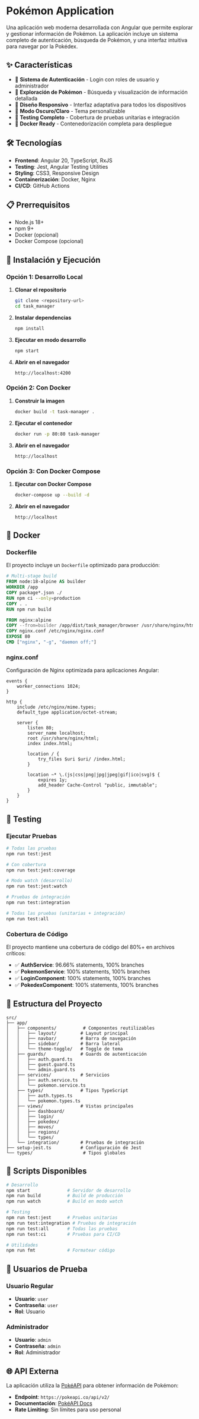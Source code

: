 # Pokémon Application

Una aplicación web moderna desarrollada con Angular que permite explorar y gestionar información de Pokémon. La aplicación incluye un sistema completo de autenticación, búsqueda de Pokémon, y una interfaz intuitiva para navegar por la Pokédex.

## ✨ Características

- 🔐 **Sistema de Autenticación** - Login con roles de usuario y administrador
- 🎯 **Exploración de Pokémon** - Búsqueda y visualización de información detallada
- 📱 **Diseño Responsivo** - Interfaz adaptativa para todos los dispositivos
- 🌙 **Modo Oscuro/Claro** - Tema personalizable
- 🧪 **Testing Completo** - Cobertura de pruebas unitarias e integración
- 🚀 **Docker Ready** - Contenedorización completa para despliegue

## 🛠️ Tecnologías

- **Frontend**: Angular 20, TypeScript, RxJS
- **Testing**: Jest, Angular Testing Utilities
- **Styling**: CSS3, Responsive Design
- **Containerización**: Docker, Nginx
- **CI/CD**: GitHub Actions

## 📋 Prerrequisitos

- Node.js 18+
- npm 9+
- Docker (opcional)
- Docker Compose (opcional)

## 🚀 Instalación y Ejecución

### Opción 1: Desarrollo Local

1. **Clonar el repositorio**

   ```bash
   git clone <repository-url>
   cd task_manager
   ```

2. **Instalar dependencias**

   ```bash
   npm install
   ```

3. **Ejecutar en modo desarrollo**

   ```bash
   npm start
   ```

4. **Abrir en el navegador**
   ```
   http://localhost:4200
   ```

### Opción 2: Con Docker

1. **Construir la imagen**

   ```bash
   docker build -t task-manager .
   ```

2. **Ejecutar el contenedor**

   ```bash
   docker run -p 80:80 task-manager
   ```

3. **Abrir en el navegador**
   ```
   http://localhost
   ```

### Opción 3: Con Docker Compose

1. **Ejecutar con Docker Compose**

   ```bash
   docker-compose up --build -d 
   ```

2. **Abrir en el navegador**
   ```
   http://localhost
   ```

## 🐳 Docker

### Dockerfile

El proyecto incluye un `Dockerfile` optimizado para producción:

```dockerfile
# Multi-stage build
FROM node:18-alpine AS builder
WORKDIR /app
COPY package*.json ./
RUN npm ci --only=production
COPY . .
RUN npm run build

FROM nginx:alpine
COPY --from=builder /app/dist/task_manager/browser /usr/share/nginx/html
COPY nginx.conf /etc/nginx/nginx.conf
EXPOSE 80
CMD ["nginx", "-g", "daemon off;"]
```

### nginx.conf

Configuración de Nginx optimizada para aplicaciones Angular:

```nginx
events {
    worker_connections 1024;
}

http {
    include /etc/nginx/mime.types;
    default_type application/octet-stream;

    server {
        listen 80;
        server_name localhost;
        root /usr/share/nginx/html;
        index index.html;

        location / {
            try_files $uri $uri/ /index.html;
        }

        location ~* \.(js|css|png|jpg|jpeg|gif|ico|svg)$ {
            expires 1y;
            add_header Cache-Control "public, immutable";
        }
    }
}
```

## 🧪 Testing

### Ejecutar Pruebas

```bash
# Todas las pruebas
npm run test:jest

# Con cobertura
npm run test:jest:coverage

# Modo watch (desarrollo)
npm run test:jest:watch

# Pruebas de integración
npm run test:integration

# Todas las pruebas (unitarias + integración)
npm run test:all
```

### Cobertura de Código

El proyecto mantiene una cobertura de código del 80%+ en archivos críticos:

- ✅ **AuthService**: 96.66% statements, 100% branches
- ✅ **PokemonService**: 100% statements, 100% branches
- ✅ **LoginComponent**: 100% statements, 100% branches
- ✅ **PokedexComponent**: 100% statements, 100% branches

## 📁 Estructura del Proyecto

```
src/
├── app/
│   ├── components/          # Componentes reutilizables
│   │   ├── layout/         # Layout principal
│   │   ├── navbar/         # Barra de navegación
│   │   ├── sidebar/        # Barra lateral
│   │   └── theme-toggle/   # Toggle de tema
│   ├── guards/             # Guards de autenticación
│   │   ├── auth.guard.ts
│   │   ├── guest.guard.ts
│   │   └── admin.guard.ts
│   ├── services/           # Servicios
│   │   ├── auth.service.ts
│   │   └── pokemon.service.ts
│   ├── types/              # Tipos TypeScript
│   │   ├── auth.types.ts
│   │   └── pokemon.types.ts
│   ├── views/              # Vistas principales
│   │   ├── dashboard/
│   │   ├── login/
│   │   ├── pokedex/
│   │   ├── moves/
│   │   ├── regions/
│   │   └── types/
│   └── integration/        # Pruebas de integración
├── setup-jest.ts           # Configuración de Jest
└── types/                   # Tipos globales
```

## 🔧 Scripts Disponibles

```bash
# Desarrollo
npm start              # Servidor de desarrollo
npm run build          # Build de producción
npm run watch          # Build en modo watch

# Testing
npm run test:jest      # Pruebas unitarias
npm run test:integration # Pruebas de integración
npm run test:all       # Todas las pruebas
npm run test:ci        # Pruebas para CI/CD

# Utilidades
npm run fmt            # Formatear código
```

## 👥 Usuarios de Prueba

### Usuario Regular

- **Usuario**: `user`
- **Contraseña**: `user`
- **Rol**: Usuario

### Administrador

- **Usuario**: `admin`
- **Contraseña**: `admin`
- **Rol**: Administrador

## 🌐 API Externa

La aplicación utiliza la [PokéAPI](https://pokeapi.co/) para obtener información de Pokémon:

- **Endpoint**: `https://pokeapi.co/api/v2/`
- **Documentación**: [PokéAPI Docs](https://pokeapi.co/docs/v2)
- **Rate Limiting**: Sin límites para uso personal
